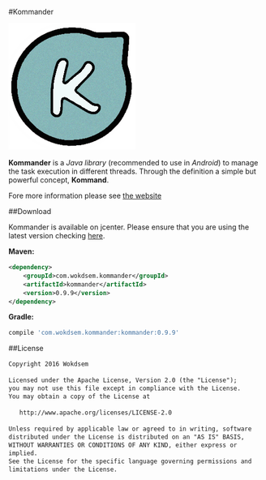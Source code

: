 #Kommander

![alt text](https://raw.githubusercontent.com/Wokdsem/Kommander/master/logo.png "logo")

**Kommander** is a *Java library* (recommended to use in *Android*) to manage the task execution in different threads.
Through the definition a simple but powerful concept, **Kommand**.

Fore more information please see <a href="http://wokdsem.github.io/Kommander">the website</a>

##Download

Kommander is available on jcenter.
Please ensure that you are using the latest version
checking <a href="https://bintray.com/wokdsem/maven/kommander/view">here</a>.

**Maven:**

```xml
<dependency>
	<groupId>com.wokdsem.kommander</groupId>
	<artifactId>kommander</artifactId>
	<version>0.9.9</version>
</dependency>
```

**Gradle:**

```groovy
compile 'com.wokdsem.kommander:kommander:0.9.9'
```

##License

	Copyright 2016 Wokdsem

    Licensed under the Apache License, Version 2.0 (the "License");
    you may not use this file except in compliance with the License.
    You may obtain a copy of the License at

       http://www.apache.org/licenses/LICENSE-2.0

    Unless required by applicable law or agreed to in writing, software
    distributed under the License is distributed on an "AS IS" BASIS,
    WITHOUT WARRANTIES OR CONDITIONS OF ANY KIND, either express or implied.
    See the License for the specific language governing permissions and
    limitations under the License.


